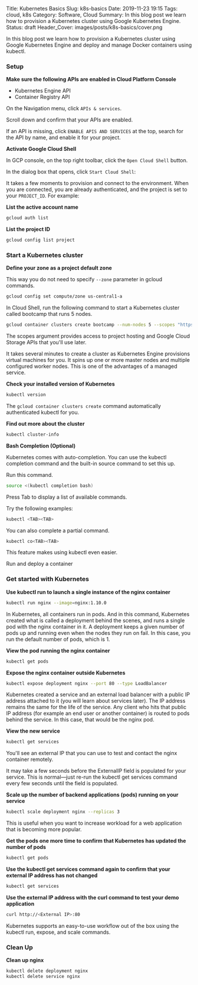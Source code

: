 Title: Kubernetes Basics
Slug: k8s-basics
Date: 2019-11-23 19:15
Tags: cloud, k8s
Category: Software, Cloud
Summary: In this blog post we learn how to provision a Kubernetes cluster using Google Kubernetes Engine.
Status: draft
Header_Cover: images/posts/k8s-basics/cover.png

In this blog post we learn how to provision a Kubernetes cluster using Google Kubernetes Engine and deploy and manage Docker containers using kubectl.

### Setup

**Make sure the following APIs are enabled in Cloud Platform Console**

* Kubernetes Engine API
* Container Registry API

On the Navigation menu, click `APIs & services`.

Scroll down and confirm that your APIs are enabled.

If an API is missing, click `ENABLE APIS AND SERVICES` at the top, search for the API by name, and enable it for your project.

**Activate Google Cloud Shell**

In GCP console, on the top right toolbar, click the `Open Cloud Shell` button.

In the dialog box that opens, click `Start Cloud Shell`:

It takes a few moments to provision and connect to the environment. When you are connected, you are already authenticated, and the project is set to your `PROJECT_ID`. For example:

**List the active account name**

```sh
gcloud auth list
```

**List the project ID**

```sh
gcloud config list project
```

### Start a Kubernetes cluster

**Define your zone as a project default zone**

This way you do not need to specify `--zone` parameter in gcloud commands.

```sh
gcloud config set compute/zone us-central1-a
```

In Cloud Shell, run the following command to start a Kubernetes cluster called bootcamp that runs 5 nodes.

```sh
gcloud container clusters create bootcamp --num-nodes 5 --scopes "https://www.googleapis.com/auth/projecthosting,storage-rw"
```

The scopes argument provides access to project hosting and Google Cloud Storage APIs that you'll use later.

It takes several minutes to create a cluster as Kubernetes Engine provisions virtual machines for you. It spins up one or more master nodes and multiple configured worker nodes. This is one of the advantages of a managed service.

**Check your installed version of Kubernetes**

```sh
kubectl version
```

The `gcloud container clusters create` command automatically authenticated kubectl for you.

**Find out more about the cluster**

```sh
kubectl cluster-info
```

**Bash Completion (Optional)**

Kubernetes comes with auto-completion. You can use the kubectl completion command and the built-in source command to set this up.

Run this command.

```sh
source <(kubectl completion bash)
```

Press Tab to display a list of available commands.

Try the following examples:

```sh
kubectl <TAB><TAB>
```

You can also complete a partial command.

```sh
kubectl co<TAB><TAB>
```

This feature makes using kubectl even easier.

Run and deploy a container

### Get started with Kubernetes

**Use kubectl run to launch a single instance of the nginx container**

```sh
kubectl run nginx --image=nginx:1.10.0
```

In Kubernetes, all containers run in pods. And in this command, Kubernetes created what is called a deployment behind the scenes, and runs a single pod with the nginx container in it. A deployment keeps a given number of pods up and running even when the nodes they run on fail. In this case, you run the default number of pods, which is 1.

**View the pod running the nginx container**

```sh
kubectl get pods
```

**Expose the nginx container outside Kubernetes**

```sh
kubectl expose deployment nginx --port 80 --type LoadBalancer
```

Kubernetes created a service and an external load balancer with a public IP address attached to it (you will learn about services later). The IP address remains the same for the life of the service. Any client who hits that public IP address (for example an end user or another container) is routed to pods behind the service. In this case, that would be the nginx pod.

**View the new service**

```sh
kubectl get services
```

You'll see an external IP that you can use to test and contact the nginx container remotely.

It may take a few seconds before the ExternalIP field is populated for your service. This is normal—just re-run the kubectl get services command every few seconds until the field is populated.

**Scale up the number of backend applications (pods) running on your service**

```sh
kubectl scale deployment nginx --replicas 3
```

This is useful when you want to increase workload for a web application that is becoming more popular.

**Get the pods one more time to confirm that Kubernetes has updated the number of pods**

```sh
kubectl get pods
```

**Use the kubectl get services command again to confirm that your external IP address has not changed**

```sh
kubectl get services
```

**Use the external IP address with the curl command to test your demo application**

```sh
curl http://<External IP>:80
```

Kubernetes supports an easy-to-use workflow out of the box using the kubectl run, expose, and scale commands.

### Clean Up

**Clean up nginx**

```sh
kubectl delete deployment nginx
kubectl delete service nginx
```
